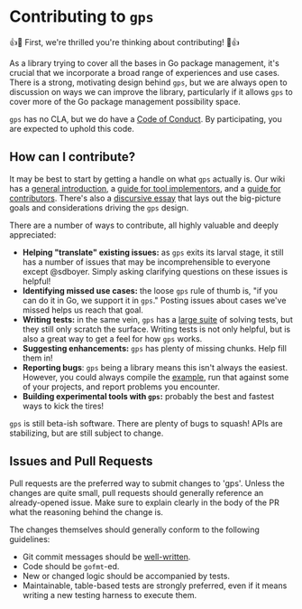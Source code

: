 # Contributing to `gps`

:+1::tada: First, we're thrilled you're thinking about contributing! :tada::+1:

As a library trying to cover all the bases in Go package management, it's
crucial that we incorporate a broad range of experiences and use cases. There is
a strong, motivating design behind `gps`, but we are always open to discussion
on ways we can improve the library, particularly if it allows `gps` to cover
more of the Go package management possibility space.

`gps` has no CLA, but we do have a [Code of Conduct](https://github.com/sdboyer/gps/blob/master/CODE_OF_CONDUCT.md). By
participating, you are expected to uphold this code.

## How can I contribute?

It may be best to start by getting a handle on what `gps` actually is. Our
wiki has a [general introduction](https://github.com/sdboyer/vsolver/wiki/Introduction-to-gps), a
[guide for tool implementors](https://github.com/sdboyer/vsolver/wiki/gps-for-Implementors), and
a [guide for contributors](https://github.com/sdboyer/vsolver/wiki/gps-for-contributors).
There's also a [discursive essay](https://medium.com/@sdboyer/so-you-want-to-write-a-package-manager-4ae9c17d9527)
that lays out the big-picture goals and considerations driving the `gps` design.

There are a number of ways to contribute, all highly valuable and deeply
appreciated:

* **Helping "translate" existing issues:** as `gps` exits its larval stage, it still
  has a number of issues that may be incomprehensible to everyone except
  @sdboyer. Simply asking clarifying questions on these issues is helpful!
* **Identifying missed use cases:** the loose `gps` rule of thumb is, "if you can do
  it in Go, we support it in `gps`." Posting issues about cases we've missed
  helps us reach that goal.
* **Writing tests:** in the same vein, `gps` has a [large suite](https://github.com/sdboyer/gps/blob/master/CODE_OF_CONDUCT.md) of solving tests, but
  they still only scratch the surface. Writing tests is not only helpful, but is
  also a great way to get a feel for how `gps` works.
* **Suggesting enhancements:** `gps` has plenty of missing chunks. Help fill them in!
* **Reporting bugs**: `gps` being a library means this isn't always the easiest.
  However, you could always compile the [example](https://github.com/sdboyer/vsolver/blob/master/example.go), run that against some of
  your projects, and report problems you encounter.
* **Building experimental tools with `gps`:** probably the best and fastest ways to
  kick the tires!

`gps` is still beta-ish software. There are plenty of bugs to squash! APIs are
stabilizing, but are still subject to change.

## Issues and Pull Requests

Pull requests are the preferred way to submit changes to 'gps'. Unless the
changes are quite small, pull requests should generally reference an
already-opened issue. Make sure to explain clearly in the body of the PR what
the reasoning behind the change is.

The changes themselves should generally conform to the following guidelines:

* Git commit messages should be [well-written](http://chris.beams.io/posts/git-commit/#seven-rules).
* Code should be `gofmt`-ed.
* New or changed logic should be accompanied by tests.
* Maintainable, table-based tests are strongly preferred, even if it means
  writing a new testing harness to execute them.
